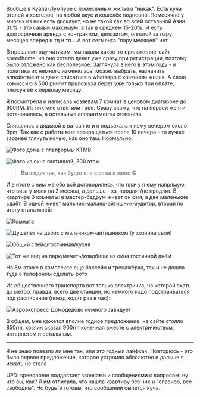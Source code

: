 [category]: <> (Travel, Malaysia)
[date]: <> (2024/03/07)
[title]: <> (SpeedHome или как я в Куала-Лумпуре жилье снимала)

Вообще в Куала-Лумпуре с помесячным жильем "никак". Есть куча отелей и хостелов, на любой вкус и кошелёк подневно. Помесячно у многих из них есть дискаунт, но не такой как во всей остальной Азии. 30% - это самый максимум, а так в среднем 15-20%. И есть долгосрочная аренда с контрактом, депозитом, оплатой за пару месяцев вперед и тд и тп... А вот сегмента "пару месяцев" нет.

В прошлом году чатиком, мы нашли какое-то приложение-сайт speedhome, но оно хотело денег уже сразу при регистрации, поэтому было отложено как бесполезное. Заглянула в него в этом году - и политика их немного изменилась: можно выбрать, назначить аппойнтмент и даже списаться в whatsapp с хозяином жилья. А свою комиссию в 500 рингит приложуха берет уже только при оплате, плюсуя её к первому месяцу. 

Я посмотрела и написала хозяевам 7 комнат в ценовом диапазоне до 900RM. Из них мне ответили трое. Сразу скажу, что на первой же я и остановилась, а остальные аппоинтменты отменила. 

Списались с дядькой в ватсаппе и я подъехала к нему вечером около 9pm. Так как с работы мне возвращаться после 10 вечера - то лучше заранее глянуть ночью, как оно там. Нормально.

![Фото дома с платформы KTMB](https://bafybeiaqvli4xrhjpds4ereiletubivfkc24vq5zvqjmh44fq4277du32y.ipfs.flk-ipfs.xyz/SpeedHome-3.jpeg)

![Фото из окна гостинной, 30й этаж](https://bafybeiaqvli4xrhjpds4ereiletubivfkc24vq5zvqjmh44fq4277du32y.ipfs.flk-ipfs.xyz/SpeedHome-1.jpeg)

> Выглядит так, как будто она слегка в жопе © 

И в итоге с ним же обо всё договорились: что плачу я ему напрямую, что виза у меня на 2 месяца, а дальше - хз, продлят/не продлят. В квартире 3 комнаты: в мастер-бедрум живет он сам, а две маленькие сдаёт. В одной живет мальчик-малаец-айтишник-аудитор, вторая по итогу стала моей:

![Комната](https://bafybeiaqvli4xrhjpds4ereiletubivfkc24vq5zvqjmh44fq4277du32y.ipfs.flk-ipfs.xyz/SpeedHome-4.jpeg)

![Душелет на двоих с мальчиком-айтишником (у хозяина свой)](https://bafybeiaqvli4xrhjpds4ereiletubivfkc24vq5zvqjmh44fq4277du32y.ipfs.flk-ipfs.xyz/SpeedHome-7.jpg)

![Общий спейс/гостинная/кухня](https://bafybeiaqvli4xrhjpds4ereiletubivfkc24vq5zvqjmh44fq4277du32y.ipfs.flk-ipfs.xyz/SpeedHome-5.jpeg)

![Тот же вид на парк/мечеть/кладбище из окна гостинной днём](https://bafybeiaqvli4xrhjpds4ereiletubivfkc24vq5zvqjmh44fq4277du32y.ipfs.flk-ipfs.xyz/SpeedHome-6.jpeg)

На 8м этаже в комплексе ещё бассейн и тренажёрка, так и не дошла туда с телефоном сделать фото

Из общественного транспорта вот только электричка, на которой ехать до метро, правда, всего две станции, но немного надо подстраиваться под расписание (поезд ходит раз в час):

![Аэроэкспресс Домодедово немного завидует](https://bafybeiaqvli4xrhjpds4ereiletubivfkc24vq5zvqjmh44fq4277du32y.ipfs.flk-ipfs.xyz/SpeedHome-2.jpg)

В общем, мне кажется вполне годное предложение: на сайте стояло 850rm, хозяин сказал 900rm конечная вместе с электричеством, интернетом и остальным.

***

Я не знаю повезло ли мне так, или это годный лайфхак. Повторюсь - это было первое предложение, которое устроило абсолютно и дальше я искать не стала 

UPD: speedhome поддастает звонками и сообщениями с вопросом: ну что вы, как? Я им отписала, что нашла квартиру без них и "спасибо, все свободны". Но будьте готовы, что сообщений сыпется куча.